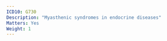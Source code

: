```yaml
---
ICD10: G730
Description: "Myasthenic syndromes in endocrine diseases"
Matters: Yes
Weight: 1
---
```


